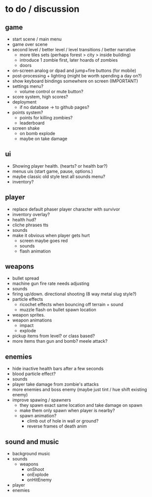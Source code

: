 # to do / discussion

## game

- start scene / main menu
- game over scene
- second level / better level / level transitions / better narrative
  - more tiles sets (perhaps forest > city > inside building)
  - introduce 1 zombie first, later hoards of zombies
  - doors
- on-screen analog or dpad and jump+fire buttons (for mobile)
- post-processing + lighting (might be worth spending a day on?)
- show keyboard bindings somewhere on screen (IMPORTANT)
- settings menu?
  - volume control or mute button?
- score system, high scores?
- deployment
  - if no database -> to github pages?
- points system? 
  - points for killing zombies?
  -  leaderboard
- screen shake
  - on bomb explode
  - maybe on take damage

## ui
- Showing player health. (hearts? or health bar?)
- menus uis (start game, pause, options.)
- maybe classic old style test all sounds menu? 
- inventory?

## player

- replace default phaser player character with survivor
- inventory overlay?
- health hud?
- cliche phrases tts
- sounds
- make it obvious when player gets hurt
  - screen maybe goes red
  - sounds 
  - flash animation 

## weapons

- bullet spread
- machine gun fire rate needs adjusting
- sounds
- firing up/down. directional shooting (8 way metal slug style?)
- particle effects
  - ricochet effects when bouncing off terrain + sound
  - muzzle flash on bullet spawn location
- weapon sprites.
- weapon animations
  - impact 
  - explode
- pickup items from level? or class based?
- more items than gun and bomb? meele attack?

## enemies

- hide inactive health bars after a few seconds
- blood particle effect?
- sounds
- player take damage from zombie's attacks
- more enemies and boss enemy (maybe just tint / hue shift existing enemy)
- improve spawing / spawners
  - they spawn exact same location and take damage on spawn
  - make them only spawn when player is nearby?
  - spawn animation?
    - climb out of hole in wall or ground?
    - reverse frames of death anim


## sound and music
- background music
- sounds
  - weapons 
    - onShoot
    - onExplode
    - onHitEnemy
- player 
- enemies
 

